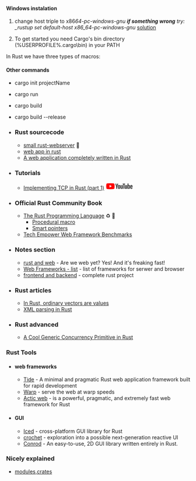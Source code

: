 #### Windows instalation

1. change host triple to x86*64-pc-windows-gnu **if something wrong** try:
   \_rustup set default-host x86_64-pc-windows-gnu*
   [solution](https://github.com/rust-lang/rustup/issues/846)

2. To get started you need Cargo's bin directory (%USERPROFILE%.cargo\bin) in your PATH

In Rust we have three types of macros:

#### Other commands
- cargo init projectName
- cargo run
- cargo build
- cargo build --release

- ### Rust sourcecode
  - [small rust-webserver](https://github.com/juli1/rust-webserver/tree/master/src) :gem:
  - [web app in rust](https://github.com/saschagrunert/webapp.rs/tree/rev1)
  - [A web application completely written in Rust](https://github.com/saschagrunert/webapp.rs/tree/rev1)
- ### Tutorials
  - [Implementing TCP in Rust (part 1)](https://www.youtube.com/watch?v=bzja9fQWzdA) <img src="./images/youtube.png" width="auto" height="20">
- ### Official Rust Community Book
  - [The Rust Programming Language](https://doc.rust-lang.org/stable/book/) :recycle: :book:
    - [Procedural macro](https://blog.rust-lang.org/2018/12/21/Procedural-Macros-in-Rust-2018.html)
    - [Smart pointers](https://doc.rust-lang.org/book/ch15-00-smart-pointers.html)
  - [Tech Empower Web Framework Benchmarks](https://www.techempower.com/benchmarks/)
- ### Notes section
  - [rust and web](http://www.arewewebyet.org/) - Are we web yet? Yes! And it's freaking fast!
  - [Web Frameworks - list](http://www.arewewebyet.org/topics/frameworks/#pkg-rocket) - list of frameworks for serwer and browser
  - [frontend and backend](https://github.com/saschagrunert/webapp.rs/tree/rev1) - complete rust project
- ### Rust articles
  - [In Rust, ordinary vectors are values](http://smallcultfollowing.com/babysteps/blog/2018/02/01/in-rust-ordinary-vectors-are-values/)
  - [XML parsing in Rust](https://simplabs.com/blog/2020/12/31/xml-and-rust/)
- ### Rust advanced
  - [A Cool Generic Concurrency Primitive in Rust](https://www.youtube.com/watch?v=eLNAMEoKAAc)

### Rust Tools
- #### web frameworks
  - [Tide](https://github.com/http-rs/tide) - A minimal and pragmatic Rust web application framework built for rapid development
  - [Warp](https://github.com/seanmonstar/warp) - serve the web at warp speeds
  - [Actic web](https://actix.rs/) - is a powerful, pragmatic, and extremely fast web framework for Rust
- #### GUI 
  - [Iced](https://github.com/hecrj/iced) - cross-platform GUI library for Rust
  - [crochet](https://github.com/raphlinus/crochet) - exploration into a possible next-generation reactive UI
  - [Conrod](https://github.com/PistonDevelopers/conrod) - An easy-to-use, 2D GUI library written entirely in Rust.

### Nicely explained
- [modules,crates](https://fasterthanli.me/articles/rust-modules-vs-files)